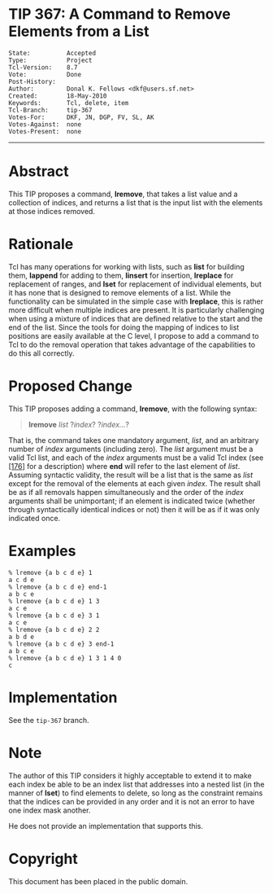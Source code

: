 # TIP 367: A Command to Remove Elements from a List
	State:          Accepted
	Type:           Project
	Tcl-Version:    8.7
	Vote:           Done
	Post-History:	
	Author:         Donal K. Fellows <dkf@users.sf.net>
	Created:        18-May-2010
	Keywords:       Tcl, delete, item
	Tcl-Branch:     tip-367
	Votes-For:      DKF, JN, DGP, FV, SL, AK
	Votes-Against:  none
	Votes-Present:  none 
-----

# Abstract

This TIP proposes a command, **lremove**, that takes a list value and a
collection of indices, and returns a list that is the input list with the
elements at those indices removed.

# Rationale

Tcl has many operations for working with lists, such as **list** for
building them, **lappend** for adding to them, **linsert** for insertion,
**lreplace** for replacement of ranges, and **lset** for replacement of
individual elements, but it has none that is designed to remove elements of a
list. While the functionality can be simulated in the simple case with
**lreplace**, this is rather more difficult when multiple indices are
present. It is particularly challenging when using a mixture of indices that
are defined relative to the start and the end of the list. Since the tools for
doing the mapping of indices to list positions are easily available at the C
level, I propose to add a command to Tcl to do the removal operation that
takes advantage of the capabilities to do this all correctly.

# Proposed Change

This TIP proposes adding a command, **lremove**, with the following syntax:

 > **lremove** _list_ ?_index_? ?_index..._?

That is, the command takes one mandatory argument, _list_, and an arbitrary
number of _index_ arguments \(including zero\). The _list_ argument must be
a valid Tcl list, and each of the _index_ arguments must be a valid Tcl
index \(see [[176]](176.md) for a description\) where **end** will refer to the last
element of _list_. Assuming syntactic validity, the result will be a list
that is the same as _list_ except for the removal of the elements at each
given _index_. The result shall be as if all removals happen simultaneously
and the order of the _index_ arguments shall be unimportant; if an element
is indicated twice \(whether through syntactically identical indices or not\)
then it will be as if it was only indicated once.

# Examples

	% lremove {a b c d e} 1
	a c d e
	% lremove {a b c d e} end-1
	a b c e
	% lremove {a b c d e} 1 3
	a c e
	% lremove {a b c d e} 3 1
	a c e
	% lremove {a b c d e} 2 2
	a b d e
	% lremove {a b c d e} 3 end-1
	a b c e
	% lremove {a b c d e} 1 3 1 4 0
	c

# Implementation

See the `tip-367` branch.

# Note

The author of this TIP considers it highly acceptable to extend it to make
each index be able to be an index list that addresses into a nested list (in
the manner of **lset**) to find elements to delete, so long as the constraint
remains that the indices can be provided in any order and it is not an error
to have one index mask another.

He does not provide an implementation that supports this.

# Copyright

This document has been placed in the public domain.


